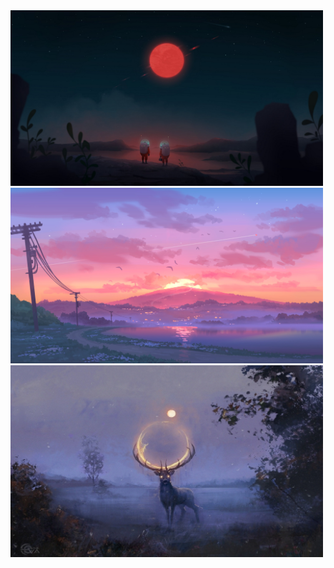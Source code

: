<span>
<img src="https://github.com/adityastomar67/Wallpapers/blob/main/wall1.jpg" alt="Wall-01" width=500px>
<img src="https://github.com/adityastomar67/Wallpapers/blob/main/wall2.jpg" alt="Wall-02" width=500px>
<img src="https://github.com/adityastomar67/Wallpapers/blob/main/wall3.jpg" alt="Wall-03" width=500px>
</sapn>

